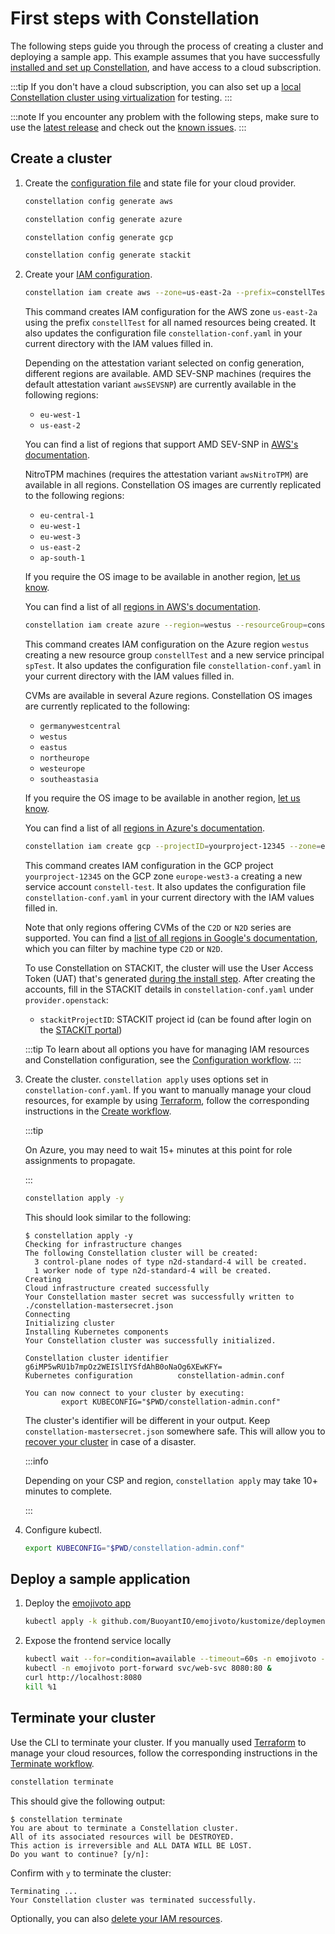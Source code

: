 # First steps with Constellation

The following steps guide you through the process of creating a cluster and deploying a sample app. This example assumes that you have successfully [installed and set up Constellation](install.md),
and have access to a cloud subscription.

:::tip
If you don't have a cloud subscription, you can also set up a [local Constellation cluster using virtualization](../getting-started/first-steps-local.md) for testing.
:::

:::note
If you encounter any problem with the following steps, make sure to use the [latest release](https://github.com/edgelesssys/constellation/releases/latest) and check out the [known issues](https://github.com/edgelesssys/constellation/issues?q=is%3Aopen+is%3Aissue+label%3A%22known+issue%22).
:::

## Create a cluster

1. Create the [configuration file](../workflows/config.md) and state file for your cloud provider.

    <Tabs groupId="csp">
    <TabItem value="aws" label="AWS">

    ```bash
    constellation config generate aws
    ```

    </TabItem>
    <TabItem value="azure" label="Azure">

    ```bash
    constellation config generate azure
    ```

    </TabItem>
    <TabItem value="gcp" label="GCP">

    ```bash
    constellation config generate gcp
    ```

    </TabItem>
    <TabItem value="stackit" label="STACKIT">

    ```bash
    constellation config generate stackit
    ```

    </TabItem>
    </Tabs>

2. Create your [IAM configuration](../workflows/config.md#creating-an-iam-configuration).

    <Tabs groupId="csp">
    <TabItem value="aws" label="AWS">

    ```bash
    constellation iam create aws --zone=us-east-2a --prefix=constellTest --update-config
    ```

    This command creates IAM configuration for the AWS zone `us-east-2a` using the prefix `constellTest` for all named resources being created. It also updates the configuration file `constellation-conf.yaml` in your current directory with the IAM values filled in.

    Depending on the attestation variant selected on config generation, different regions are available.
    AMD SEV-SNP machines (requires the default attestation variant `awsSEVSNP`) are currently available in the following regions:
     * `eu-west-1`
     * `us-east-2`

    You can find a list of regions that support AMD SEV-SNP in [AWS's documentation](https://docs.aws.amazon.com/AWSEC2/latest/UserGuide/snp-requirements.html).

    NitroTPM machines (requires the attestation variant `awsNitroTPM`) are available in all regions.
    Constellation OS images are currently replicated to the following regions:
     * `eu-central-1`
     * `eu-west-1`
     * `eu-west-3`
     * `us-east-2`
     * `ap-south-1`

    If you require the OS image to be available in another region, [let us know](https://github.com/edgelesssys/constellation/issues/new?assignees=&labels=&template=feature_request.md&title=Support+new+AWS+image+region:+xx-xxxx-x).

    You can find a list of all [regions in AWS's documentation](https://docs.aws.amazon.com/AWSEC2/latest/UserGuide/using-regions-availability-zones.html#concepts-available-regions).

    </TabItem>
    <TabItem value="azure" label="Azure">

    ```bash
    constellation iam create azure --region=westus --resourceGroup=constellTest --servicePrincipal=spTest --update-config
    ```

    This command creates IAM configuration on the Azure region `westus` creating a new resource group `constellTest` and a new service principal `spTest`. It also updates the configuration file `constellation-conf.yaml` in your current directory with the IAM values filled in.

    CVMs are available in several Azure regions. Constellation OS images are currently replicated to the following:

    * `germanywestcentral`
    * `westus`
    * `eastus`
    * `northeurope`
    * `westeurope`
    * `southeastasia`

    If you require the OS image to be available in another region, [let us know](https://github.com/edgelesssys/constellation/issues/new?assignees=&labels=&template=feature_request.md&title=Support+new+Azure+image+region:+xx-xxxx-x).

    You can find a list of all [regions in Azure's documentation](https://azure.microsoft.com/en-us/global-infrastructure/services/?products=virtual-machines&regions=all).

    </TabItem>
    <TabItem value="gcp" label="GCP">

    ```bash
    constellation iam create gcp --projectID=yourproject-12345 --zone=europe-west3-a --serviceAccountID=constell-test --update-config
    ```

    This command creates IAM configuration in the GCP project `yourproject-12345` on the GCP zone `europe-west3-a` creating a new service account `constell-test`. It also updates the configuration file `constellation-conf.yaml` in your current directory with the IAM values filled in.

    Note that only regions offering CVMs of the `C2D` or `N2D` series are supported. You can find a [list of all regions in Google's documentation](https://cloud.google.com/compute/docs/regions-zones#available), which you can filter by machine type `C2D` or `N2D`.

    </TabItem>
    <TabItem value="stackit" label="STACKIT">

    To use Constellation on STACKIT, the cluster will use the User Access Token (UAT) that's generated [during the install step](./install.md).
    After creating the accounts, fill in the STACKIT details in `constellation-conf.yaml` under `provider.openstack`:

    * `stackitProjectID`: STACKIT project id (can be found after login on the [STACKIT portal](https://portal.stackit.cloud))

    </TabItem>
    </Tabs>

    :::tip
    To learn about all options you have for managing IAM resources and Constellation configuration, see the [Configuration workflow](../workflows/config.md).
    :::

<!--
    :::info

    In case you don't have access to CVMs on Azure, you may use less secure  [trusted launch VMs](../workflows/trusted-launch.md) instead. For this, set **confidentialVM** to `false` in the configuration file.

    :::
-->

3. Create the cluster. `constellation apply` uses options set in `constellation-conf.yaml`.
    If you want to manually manage your cloud resources, for example by using [Terraform](../reference/terraform.md), follow the corresponding instructions in the [Create workflow](../workflows/create.md).

    :::tip

    On Azure, you may need to wait 15+ minutes at this point for role assignments to propagate.

    :::

    ```bash
    constellation apply -y
    ```

    This should look similar to the following:

    ```shell-session
    $ constellation apply -y
    Checking for infrastructure changes
    The following Constellation cluster will be created:
      3 control-plane nodes of type n2d-standard-4 will be created.
      1 worker node of type n2d-standard-4 will be created.
    Creating
    Cloud infrastructure created successfully
    Your Constellation master secret was successfully written to ./constellation-mastersecret.json
    Connecting
    Initializing cluster
    Installing Kubernetes components
    Your Constellation cluster was successfully initialized.

    Constellation cluster identifier  g6iMP5wRU1b7mpOz2WEISlIYSfdAhB0oNaOg6XEwKFY=
    Kubernetes configuration          constellation-admin.conf

    You can now connect to your cluster by executing:
            export KUBECONFIG="$PWD/constellation-admin.conf"
    ```

    The cluster's identifier will be different in your output.
    Keep `constellation-mastersecret.json` somewhere safe.
    This will allow you to [recover your cluster](../workflows/recovery.md) in case of a disaster.

    :::info

    Depending on your CSP and region, `constellation apply` may take 10+ minutes to complete.

    :::

4. Configure kubectl.

    ```bash
    export KUBECONFIG="$PWD/constellation-admin.conf"
    ```

## Deploy a sample application

1. Deploy the [emojivoto app](https://github.com/BuoyantIO/emojivoto)

    ```bash
    kubectl apply -k github.com/BuoyantIO/emojivoto/kustomize/deployment
    ```

2. Expose the frontend service locally

    ```bash
    kubectl wait --for=condition=available --timeout=60s -n emojivoto --all deployments
    kubectl -n emojivoto port-forward svc/web-svc 8080:80 &
    curl http://localhost:8080
    kill %1
    ```

## Terminate your cluster

Use the CLI to terminate your cluster. If you manually used [Terraform](../reference/terraform.md) to manage your cloud resources, follow the corresponding instructions in the [Terminate workflow](../workflows/terminate.md).

```bash
constellation terminate
```

This should give the following output:

```shell-session
$ constellation terminate
You are about to terminate a Constellation cluster.
All of its associated resources will be DESTROYED.
This action is irreversible and ALL DATA WILL BE LOST.
Do you want to continue? [y/n]:
```

Confirm with `y` to terminate the cluster:

```shell-session
Terminating ...
Your Constellation cluster was terminated successfully.
```

Optionally, you can also [delete your IAM resources](../workflows/config.md#deleting-an-iam-configuration).
